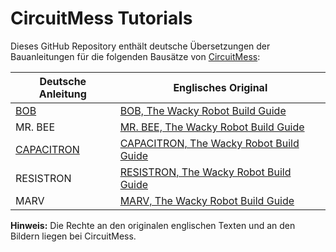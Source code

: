 # CircuitMess Tutorials

Dieses GitHub Repository enthält deutsche Übersetzungen der Bauanleitungen für die folgenden Bausätze von [CircuitMess](https://circuitmess.com/):

| Deutsche Anleitung                 | Englisches Original                                                                                                 |
|------------------------------------|---------------------------------------------------------------------------------------------------------------------|
| [BOB](bob/README.md)               | [BOB, The Wacky Robot Build Guide](https://learn.circuitmess.com/resources/guides/en/bob-build-guide)               |
| MR. BEE                            | [MR. BEE, The Wacky Robot Build Guide](https://learn.circuitmess.com/resources/guides/en/mrbee-build-guide)         |
| [CAPACITRON](capacitron/README.md) | [CAPACITRON, The Wacky Robot Build Guide](https://learn.circuitmess.com/resources/guides/en/capacitron-build-guide) |
| RESISTRON                          | [RESISTRON, The Wacky Robot Build Guide](https://learn.circuitmess.com/resources/guides/en/resistron-build-guide)   |
| MARV                               | [MARV, The Wacky Robot Build Guide](https://learn.circuitmess.com/resources/guides/en/marv-build-guide)             |

**Hinweis:**
Die Rechte an den originalen englischen Texten und an den Bildern liegen bei CircuitMess.
